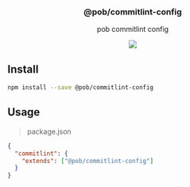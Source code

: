 <h3 align="center">
  @pob/commitlint-config
</h3>

<p align="center">
  pob commitlint config
</p>

<p align="center">
  <a href="https://npmjs.org/package/@pob/commitlint-config"><img src="https://img.shields.io/npm/v/@pob/commitlint-config.svg?style=flat-square"></a>
</p>

## Install

```bash
npm install --save @pob/commitlint-config
```

## Usage

> package.json

```json
{
  "commitlint": {
    "extends": ["@pob/commitlint-config"]
  }
}
```
